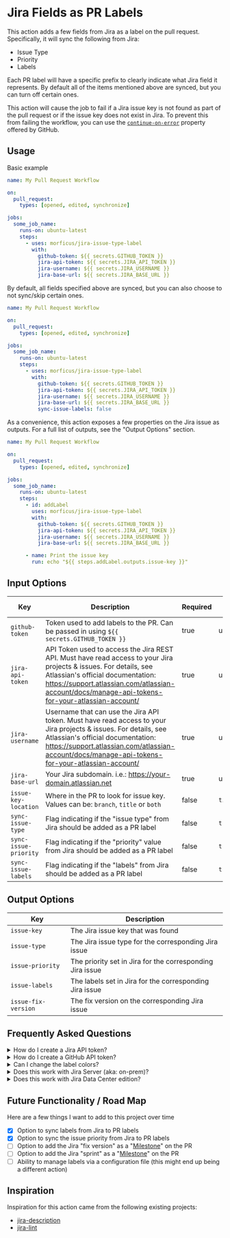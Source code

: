 # Jira Fields as PR Labels

This action adds a few fields from Jira as a label on the pull request. Specifically, it will sync the following from Jira:

- Issue Type
- Priority
- Labels

Each PR label will have a specific prefix to clearly indicate what Jira field it represents.
By default all of the items mentioned above are synced, but you can turn off certain ones.

This action will cause the job to fail if a Jira issue key is not found as part of the pull request or if the issue key does not exist in Jira. To prevent this from failing the workflow, you can use the [`continue-on-error`](https://docs.github.com/en/actions/using-workflows/workflow-syntax-for-github-actions#jobsjob_idstepscontinue-on-error) property offered by GitHub.

## Usage

Basic example

```yaml
name: My Pull Request Workflow

on:
  pull_request:
    types: [opened, edited, synchronize]

jobs:
  some_job_name:
    runs-on: ubuntu-latest
    steps:
      - uses: morficus/jira-issue-type-label
        with:
          github-token: ${{ secrets.GITHUB_TOKEN }}
          jira-api-token: ${{ secrets.JIRA_API_TOKEN }}
          jira-username: ${{ secrets.JIRA_USERNAME }}
          jira-base-url: ${{ secrets.JIRA_BASE_URL }}
```

By default, all fields specified above are synced, but you can also choose to not sync/skip certain ones.

```yaml
name: My Pull Request Workflow

on:
  pull_request:
    types: [opened, edited, synchronize]

jobs:
  some_job_name:
    runs-on: ubuntu-latest
    steps:
      - uses: morficus/jira-issue-type-label
        with:
          github-token: ${{ secrets.GITHUB_TOKEN }}
          jira-api-token: ${{ secrets.JIRA_API_TOKEN }}
          jira-username: ${{ secrets.JIRA_USERNAME }}
          jira-base-url: ${{ secrets.JIRA_BASE_URL }}
          sync-issue-labels: false
```

As a convenience, this action exposes a few properties on the Jira issue as outputs.
For a full list of outputs, see the "Output Options" section.

```yaml
name: My Pull Request Workflow

on:
  pull_request:
    types: [opened, edited, synchronize]

jobs:
  some_job_name:
    runs-on: ubuntu-latest
    steps:
      - id: addLabel
        uses: morficus/jira-issue-type-label
        with:
          github-token: ${{ secrets.GITHUB_TOKEN }}
          jira-api-token: ${{ secrets.JIRA_API_TOKEN }}
          jira-username: ${{ secrets.JIRA_USERNAME }}
          jira-base-url: ${{ secrets.JIRA_BASE_URL }}

      - name: Print the issue key
        run: echo "${{ steps.addLabel.outputs.issue-key }}"
```

## Input Options

| Key                   | Description                                                                                                                                                                                                                                               | Required | Default Value |
| --------------------- | --------------------------------------------------------------------------------------------------------------------------------------------------------------------------------------------------------------------------------------------------------- | -------- | ------------- |
| `github-token`        | Token used to add labels to the PR. Can be passed in using `${{ secrets.GITHUB_TOKEN }}`                                                                                                                                                                  | true     | undefined     |
| `jira-api-token`      | API Token used to access the Jira REST API. Must have read access to your Jira projects & issues. For details, see Atlassian's official documentation: https://support.atlassian.com/atlassian-account/docs/manage-api-tokens-for-your-atlassian-account/ | true     | undefined     |
| `jira-username`       | Username that can use the Jira API token. Must have read access to your Jira projects & issues. For details, see Atlassian's official documentation: https://support.atlassian.com/atlassian-account/docs/manage-api-tokens-for-your-atlassian-account/   | true     | undefined     |
| `jira-base-url`       | Your Jira subdomain. i.e.: https://your-domain.atlassian.net                                                                                                                                                                                              | true     | undefined     |
| `issue-key-location`  | Where in the PR to look for issue key. Values can be: `branch`, `title` or `both`                                                                                                                                                                         | false    | `title`       |
| `sync-issue-type`     | Flag indicating if the "issue type" from Jira should be added as a PR label                                                                                                                                                                               | false    | `true`        |
| `sync-issue-priority` | Flag indicating if the "priority" value from Jira should be added as a PR label                                                                                                                                                                           | false    | `true`        |
| `sync-issue-labels`   | Flag indicating if the "labels" from Jira should be added as a PR label                                                                                                                                                                                   | false    | `true`        |

## Output Options

| Key                 | Description                                               |
| ------------------- | --------------------------------------------------------- |
| `issue-key`         | The Jira issue key that was found                         |
| `issue-type`        | The Jira issue type for the corresponding Jira issue      |
| `issue-priority`    | The priority set in Jira for the corresponding Jira issue |
| `issue-labels`      | The labels set in Jira for the corresponding Jira issue   |
| `issue-fix-version` | The fix version on the corresponding Jira issue           |

## Frequently Asked Questions

<details>
  <summary>How do I create a Jira API token?</summary>
  See Atlassian's official documentation: https://support.atlassian.com/atlassian-account/docs/manage-api-tokens-for-your-atlassian-account/
</details>

<details>
  <summary>How do I create a GitHub API token?</summary>
  There is no need to do this manually. GitHub automatically provides/injects a token in every job that can be used for GitHub Actions. The default environment variable name is `secrets.GITHUB_TOKEN`.
You can check out the official GitHub documentation for more information about it: https://docs.github.com/en/actions/security-guides/automatic-token-authentication
</details>

<details>
  <summary>Can I change the label colors?</summary>
  Sure you can! Once this action adds the label to the PR, you can change its color (or add a description) like you would any other label. You can check out the official GitHub documentation on how to do that: https://docs.github.com/en/issues/using-labels-and-milestones-to-track-work/managing-labels#editing-a-label
</details>

<details>
  <summary>Does this work with Jira Server (aka: on-prem)?</summary>
  Honestly, no clue. I don't have access to a Jira Server instance so I'm not able to test it.
But seeing how Atlassian is [ending support for it](https://www.atlassian.com/migration/assess/journey-to-cloud), there are no plans to support it.
</details>

<details>
  <summary>Does this work with Jira Data Center edition?</summary>
  Honestly, no clue. I don't have access to a Jira Data Center instance so I'm not able to test it.
But if you do have access to one, I would not mind working together to get things working
</details>

## Future Functionality / Road Map

Here are a few things I want to add to this project over time

- [x] Option to sync labels from Jira to PR labels
- [x] Option to sync the issue priority from Jira to PR labels
- [ ] Option to add the Jira "fix version" as a "[Milestone](https://docs.github.com/en/issues/using-labels-and-milestones-to-track-work/about-milestones)" on the PR
- [ ] Option to add the Jira "sprint" as a "[Milestone](https://docs.github.com/en/issues/using-labels-and-milestones-to-track-work/about-milestones)" on the PR
- [ ] Ability to manage labels via a configuration file (this might end up being a different action)

## Inspiration

Inspiration for this action came from the following existing projects:

- [jira-description](https://github.com/marketplace/actions/jira-description)
- [jira-lint](https://github.com/marketplace/actions/jira-lint)
